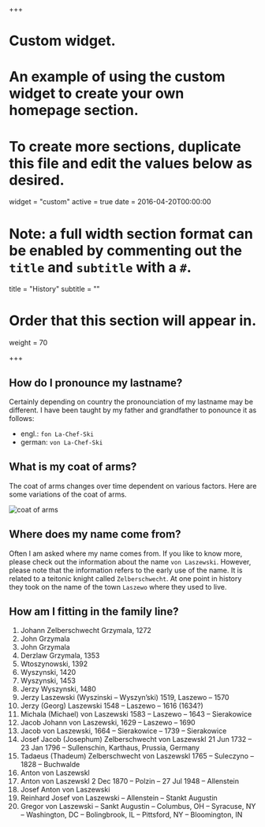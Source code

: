 +++
# Custom widget.
# An example of using the custom widget to create your own homepage section.
# To create more sections, duplicate this file and edit the values below as desired.
widget = "custom"
active = true
date = 2016-04-20T00:00:00

# Note: a full width section format can be enabled by commenting out the `title` and `subtitle` with a `#`.
title = "History"
subtitle = ""

# Order that this section will appear in.
weight = 70

+++

## How do I pronounce my lastname?

Certainly depending on country the pronounciation of my lastname may be
different. I have been taught by my father and grandfather to ponounce it as follows:

* engl.: `fon La-Chef-Ski`
* german: `von La-Chef-Ski`

## What is my coat of arms?

The coat of arms changes over time dependent on various factors.  Here are some variations of the coat of arms.

![coat of arms](img/grzymala.jpg)

## Where does my name come from?

Often I am asked where my name comes from. If you like to know more, 
please check out the information about the name `von Laszewski`. However, 
please note that the information refers to the early use of the name. It is related to a teitonic knight called `Zelberschwecht`. At one point in history they took on the name of the town `Laszewo` where they used to live. 

## How am I fitting in the family line?

 1. Johann Zelberschwecht Grzymala, 1272
 2. John Grzymala
 3. John Grzymala
 4. Derzlaw Grzymala, 1353
 5. Wtoszynowski, 1392
 6. Wyszynski, 1420
 7. Wyszynski, 1453
 8. Jerzy Wyszynski, 1480
 9. Jerzy Laszewski (Wyszinski – Wyszyn’ski) 1519, Laszewo – 1570
10. Jerzy (Georg) Laszewski 1548 – Laszewo – 1616 (1634?)
11. Michala (Michael) von Laszewski 1583 – Laszewo – 1643 – Sierakowice
12. Jacob Johann von Laszewski, 1629 – Laszewo – 1690
13. Jacob von Laszewski, 1664 – Sierakowice – 1739 – Sierakowice
14. Josef Jacob (Josephum) Zelberschwecht von Laszewskl 21 Jun 1732 –  23 Jan 1796 – Sullenschin, Karthaus, Prussia, Germany
15. Tadaeus (Thadeum) Zelberschwecht von Laszewskl 1765 – Suleczyno – 1828 – Buchwalde
16. Anton von Laszewskl
17. Anton von Laszewskl 2 Dec 1870 – Polzin – 27 Jul 1948 – Allenstein
18. Josef Anton von Laszewski
19. Reinhard Josef von Laszewski – Allenstein – Stankt Augustin
20. Gregor von Laszewski – Sankt Augustin – Columbus, OH – Syracuse, NY – Washington, DC – Bolingbrook, IL – Pittsford, NY – Bloomington, IN
